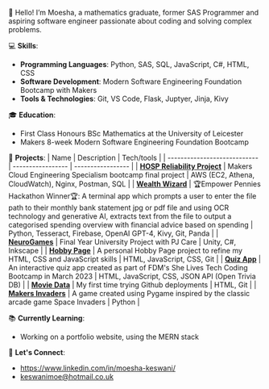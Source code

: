 <!--
**keswanimoe/keswanimoe** is a ✨ _special_ ✨ repository because its `README.md` (this file) appears on your GitHub profile.

Here are some ideas to get you started:

- 🔭 I’m currently working on ...
- 🌱 I’m currently learning ...
- 👯 I’m looking to collaborate on ...
- 🤔 I’m looking for help with ...
- 💬 Ask me about ...
- 📫 How to reach me: ...
- 😄 Pronouns: ...
- ⚡ Fun fact: ...
-->

👋 Hello! I’m Moesha, a mathematics graduate, former SAS Programmer and aspiring software engineer passionate about coding and solving complex problems.

💻 **Skills**:
- **Programming Languages**: Python, SAS, SQL, JavaScript, C#, HTML, CSS
- **Software Development**: Modern Software Engineering Foundation Bootcamp with Makers
- **Tools & Technologies**: Git, VS Code, Flask, Juptyer, Jinja, Kivy

🎓 **Education**:
- First Class Honours BSc Mathematics at the University of Leicester
- Makers 8-week Modern Software Engineering Foundation Bootcamp
  
🚀 **Projects**:
| Name                         | Description       | Tech/tools        |
| ---------------------------- | ----------------- | ----------------- |
| [**HOSP Reliability Project**](https://www.youtube.com/watch?v=hBR_kHngVb4) | Makers Cloud Engineering Specialism bootcamp final project | AWS (EC2, Athena, CloudWatch), Nginx, Postman, SQL |
| [**Wealth Wizard**](https://github.com/fechachris4/downloading-money)            | 🏆Empower Pennies Hackathon Winner🏆: A terminal app which prompts a user to enter the file path to their monthly bank statement jpg or pdf file and using OCR technology and generative AI, extracts text from the file to output a categorised spending overview with financial advice based on spending | Python, Tesseract, Firebase, OpenAI GPT-4, Kivy, Git, Panda             |
| [**NeuroGames**](https://github.com/keswanimoe/NeuroGames) | Final Year University Project with PJ Care  | Unity, C#, Inkscape |
| [**Hobby Page**](https://github.com/keswanimoe/Hobby-Page) | A personal Hobby Page project to refine my HTML, CSS and JavaScript skills  | HTML, JavaScript, CSS, Git |
| [**Quiz App**](https://github.com/keswanimoe/quiz-app) | An interactive quiz app created as part of FDM's She Lives Tech Coding Bootcamp in March 2023  | HTML, JavaScript, CSS, JSON API (Open Trivia DB) |
| [**Movie Data**](https://github.com/keswanimoe/Movie-Data/) | My first time trying Github deployments | HTML, Git |
| [**Makers Invaders**](https://github.com/keswanimoe/makers_invaders) | A game created using Pygame inspired by the classic arcade game Space Invaders | Python |

📚 **Currently Learning**:
- Working on a portfolio website, using the MERN stack

💬 **Let's Connect**:
- https://www.linkedin.com/in/moesha-keswani/
- keswanimoe@hotmail.co.uk

